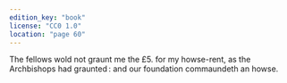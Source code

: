 ```yaml
---
edition_key: "book"
license: "CC0 1.0"
location: "page 60"
---
```

The fellows wold not graunt me the
£5. for my howse-rent, as the Archbishops had graunted : and
our foundation commaundeth an howse.
